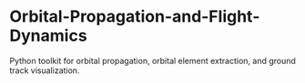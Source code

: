 # Orbital-Propagation-and-Flight-Dynamics
Python toolkit for orbital propagation, orbital element extraction, and ground track visualization.
